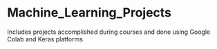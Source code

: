 # Machine_Learning_Projects
Includes projects accomplished during courses and done using Google Colab and Keras platforms
